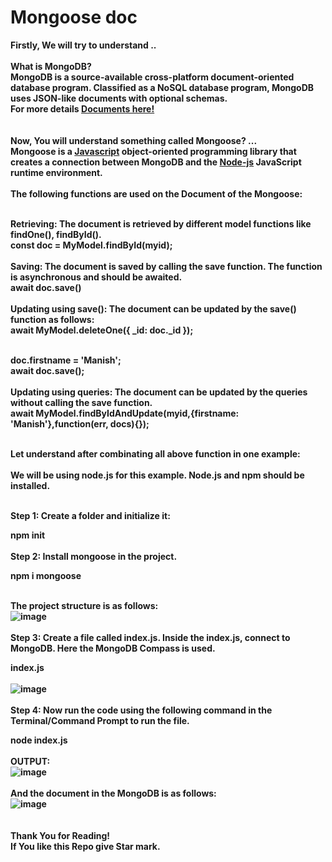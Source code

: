 # <b>Mongoose doc<b>

Firstly, We will try to understand .. <br><br>What is MongoDB?<br>
<b>MongoDB<b> is a source-available cross-platform document-oriented database program. Classified as a NoSQL database program, MongoDB uses JSON-like documents with optional schemas.<br> For more details <a href="https://www.mongodb.com/docs/">Documents here!</a><br>
<br><br> Now, You will understand something called Mongoose? ... <br>
Mongoose is a <a href="https://devdocs.io/javascript/">Javascript</a>  object-oriented programming library that creates a connection between MongoDB and the <a href="https://nodejs.org/en/docs/">Node-js</a> JavaScript runtime environment.
<br><br> The following functions are used on the Document of the Mongoose:<br><br>

Retrieving: The document is retrieved by different model functions like findOne(), findById().<br>
const doc = MyModel.findById(myid);<br><br>
Saving: The document is saved by calling the save function. The function is asynchronous and should be awaited.<br>
await doc.save()<br><br>
Updating using save(): The document can be updated by the save() function as follows:<br>
await MyModel.deleteOne({ _id: doc._id });<br><br>

doc.firstname = 'Manish';<br>
await doc.save();<br><br>
Updating using queries: The document can be updated by the queries without calling the save function.<br>
await MyModel.findByIdAndUpdate(myid,{firstname: 'Manish'},function(err, docs){});<br><br>

Let understand after combinating all above function in one example:<br>
<br> We will be using node.js for this example. Node.js and npm should be installed.<br><br>

Step 1: Create a folder and initialize it:<br>

npm init<br><br>
Step 2: Install mongoose in the project.<br>

npm i mongoose<br><br>

The project structure is as follows:<br>
![image](https://user-images.githubusercontent.com/91480902/200485353-86efe2e4-02c5-4437-af33-5c3f1d160954.png)
<br><br>
Step 3: Create a file called index.js. Inside the index.js, connect to MongoDB. Here the MongoDB Compass is used.<br>

index.js<br><br>
![image](https://user-images.githubusercontent.com/91480902/200485813-11cbaa8a-8568-449c-9130-8b21b8fb7664.png)<br><br>
Step 4: Now run the code using the following command in the Terminal/Command Prompt to run the file.<br>

node index.js<br><br> 
OUTPUT:<br>
![image](https://user-images.githubusercontent.com/91480902/200486263-e25b912a-c566-4651-aa46-27f96fbfddc8.png)
<br><br>
And the document in the MongoDB is as follows:<br>
![image](https://user-images.githubusercontent.com/91480902/200486853-461bf734-28a5-430e-982b-9334c848be56.png)<br><br>
<br> Thank You for Reading!<br>
If You like this Repo give Star mark.<br>

